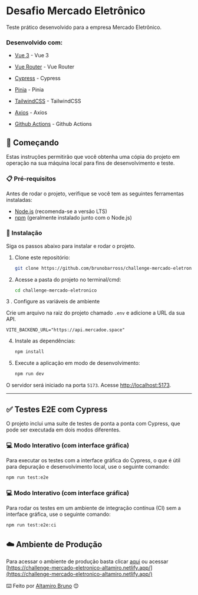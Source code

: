 # Desafio Mercado Eletrônico 

Teste prático desenvolvido para a empresa Mercado Eletrônico.

### Desenvolvido com:

* [Vue 3](https://vuejs.org/) - Vue 3

* [Vue Router](https://router.vuejs.org/) - Vue Router

* [Cypress](https://www.cypress.io/) - Cypress

* [Pinia](https://pinia.vuejs.org/) - Pinia

* [TailwindCSS](https://tailwindcss.com/) - TailwindCSS

* [Axios](https://axios-http.com/ptbr/docs/intro) - Axios

* [Github Actions](https://github.com/features/actions) - Github Actions 

## 🚀 Começando

Estas instruções permitirão que você obtenha uma cópia do projeto em operação na sua máquina local para fins de desenvolvimento e teste.

### 📋 Pré-requisitos

Antes de rodar o projeto, verifique se você tem as seguintes ferramentas instaladas:

- [Node.js](https://nodejs.org/) (recomenda-se a versão LTS)
- [npm](https://www.npmjs.com/) (geralmente instalado junto com o Node.js)

### 🔧 Instalação

Siga os passos abaixo para instalar e rodar o projeto.

1.  Clone este repositório:
    ```bash
    git clone https://github.com/brunobarross/challenge-mercado-eletronico.git
    ```
2.  Acesse a pasta do projeto no terminal/cmd:
    ```bash
    cd challenge-mercado-eletronico
    ```
3 . Configure as variáveis de ambiente

Crie um arquivo na raiz do projeto chamado `.env` e adicione a URL da sua API.
```env
VITE_BACKEND_URL="https://api.mercadoe.space"
```

4.  Instale as dependências:
    ```bash
    npm install
    ```
5.  Execute a aplicação em modo de desenvolvimento:
    ```bash
    npm run dev
    ```

O servidor será iniciado na porta `5173`. Acesse [http://localhost:5173](http://localhost:5173).

---

## ✅ Testes E2E com Cypress

O projeto inclui uma suite de testes de ponta a ponta com Cypress, que pode ser executada em dois modos diferentes.

### 💻 Modo Interativo (com interface gráfica)

Para executar os testes com a interface gráfica do Cypress, o que é útil para depuração e desenvolvimento local, use o seguinte comando:

```bash
npm run test:e2e
```

### 💻 Modo Interativo (com interface gráfica)

Para rodar os testes em um ambiente de integração contínua (CI) sem a interface gráfica, use o seguinte comando:

```bash
npm run test:e2e:ci
```
## ☁️ Ambiente de Produção
Para acessar o ambiente de produção basta clicar [aqui](https://challenge-mercado-eletronico-altamiro.netlify.app/) ou acessar [https://challenge-mercado-eletronico-altamiro.netlify.app/](https://challenge-mercado-eletronico-altamiro.netlify.app/)

⌨️ Feito por [Altamiro Bruno](https://www.linkedin.com/in/altamirobruno/) 😊
